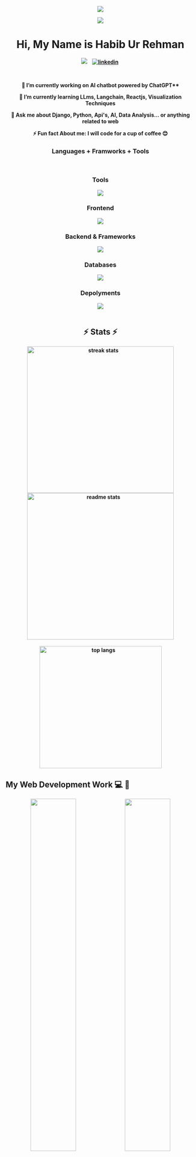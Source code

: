 
<p align = "center"> <img src = "https://github-widgetbox.vercel.app/api/profile?username=Habib-uRehman&data=followers,repositories,stars,commits&theme=darkmode"></p>

  <p align="center"><img src="https://media.giphy.com/media/h408T6Y5GfmXBKW62l/giphy.gif" ></p>



<p>
<h1 align="center" ><b>Hi, My Name is Habib Ur Rehman </h1>
</p>
<p align="center">
<a href="https://xenifylabs.com"><img src="https://img.shields.io/badge/PORTFOLIO-CC6699?style=for-the-badge&logoColor=white alt="Portfolio" /></a>&nbsp;
</a>&nbsp;
<a href="https://www.linkedin.com/in/habibrehman123/"><img src="https://img.shields.io/badge/Linkedin-1DA1F2?style=for-the-badge&logo=linkedin&logoColor=white" alt="linkedin" /></a>&nbsp;

</p>
<br />

<div align="center">
 
 🔭 I’m currently working on AI chatbot powered by ChatGPT**
 
 🌱 I’m currently learning **LLms, Langchain, Reactjs, Visualization Techniques**

 💬 Ask me about **Django, Python, Api's, AI, Data Analysis... or anything related to web**

 ⚡ Fun fact About me: **I will code for a cup of coffee 😊**
 
 </div>


  <p>
  <h3 align="center"><b>Languages + Framworks + Tools</b> </h3>
  </p>

<br>


  <div align="center">
    <h3 align="center" ><b>Tools</b> </h3>
    <img src="https://skillicons.dev/icons?i=vscode,github,git,postman,figma,ai,idea,anaconda" /><br>
    <h3 align="center" ><b>Frontend</b> </h3>
    <img src="https://skillicons.dev/icons?i=react,bootstrap,html,css,tailwind" /><br>
    <h3 align="center"><b>Backend & Frameworks</b> </h3>
    <img src="https://skillicons.dev/icons?i=jquery,python,php,javascript,django,flask,electron,laravel" /><br>
    <h3 align="center"><b>Databases</b> </h3>
    <img src="https://skillicons.dev/icons?i=mongodb,postgres,sqlite,mysql" /><br>
    <h3 align="center"><b>Depolyments</b> </h3>
    <img src="https://skillicons.dev/icons?i=gcp,aws,linux,docker,bash,vercel,nginx" /><br>
</div>
 



<br>
<h2 align="center">⚡ Stats ⚡</h2>
<div align=center>
  <img width=390 src="https://streak-stats.demolab.com/?user=Habib-uRehman&count_private=true&theme=nord&border_radius=10" alt="streak stats"/>
  
  
  <img width=390 src="https://github-readme-stats.vercel.app/api?username=Habib-uRehman&show_icons=true&theme=nord&border_radius=10" alt="readme stats" />
  <br>
  <br>
  <img width=325 align="center" src="https://github-readme-stats.vercel.app/api/top-langs/?username=Habib-uRehman&hide=HTML&langs_count=8&layout=compact&theme=nord&border_radius=10&size_weight=0.5&count_weight=0.5&exclude_repo=github-readme-stats" alt="top langs" />
</div>

## My Web Development Work 💻 💼

<div align="center">
    <a href="https://github.com/shahzoor123/Hall_Management_Saas"> <img width="49%"
 src="https://github.com/Habib-uRehman/portfolio-images/blob/main/hall/dash.jpg"/></a>
     <a href="https://github.com/shahzoor123/Hall_Management_Saas"> <img width="49%"    src="https://github.com/Habib-uRehman/portfolio-images/blob/main/hall/events.jpg"/></a>
  <a href="https://github.com/Habib-uRehman"> <img width="49%"   src="https://github.com/Habib-uRehman/portfolio-images/blob/main/ecom/ecom%202.jpg"/> </a>
   <a href="https://github.com/Habib-uRehman"> <img width="49%"  src="https://github.com/Habib-uRehman/portfolio-images/blob/main/ecom/ecom.jpg"/> </a>
   <a href="https://github.com/Habib-uRehman" ><img width="49%" 
 src="https://github.com/Habib-uRehman/portfolio-images/blob/main/eticket/Home.png"/></a>
    <a href="https://github.com/Habib-uRehman"> <img width="49%"  src="https://github.com/Habib-uRehman/portfolio-images/blob/main/eticket/busses.png"/></a>
    <a href="https://github.com/Habib-uRehman"> <img src="https://github.com/Habib-uRehman/portfolio-images/blob/main/cobra/cobra%205.jpg"/></a>
    <a href="https://github.com/Habib-uRehman"> <img width="49%"  src="https://github.com/Habib-uRehman/portfolio-images/blob/main/electron/Alkhidmat%20image%202.jpg"/></a>
    <a href="https://github.com/Habib-uRehman"> <img width="49%"  src="https://github.com/Habib-uRehman/portfolio-images/blob/main/electron/Alkhidmat%20image%203.jpg"/></a>
     
    
</div>
 

